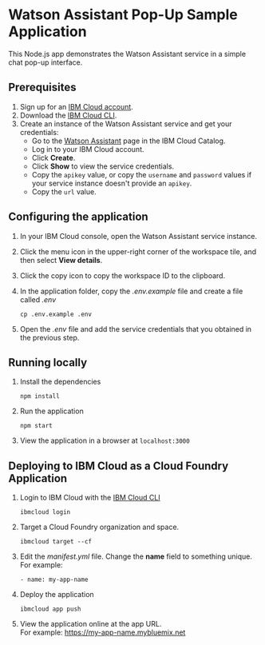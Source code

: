 # Watson Assistant Pop-Up Sample Application
This Node.js app demonstrates the Watson Assistant service in a simple chat pop-up interface.

## Prerequisites

1. Sign up for an [IBM Cloud account](https://console.bluemix.net/registration/).
1. Download the [IBM Cloud CLI](https://console.bluemix.net/docs/cli/index.html#overview).
1. Create an instance of the Watson Assistant service and get your credentials:
    - Go to the [Watson Assistant](https://console.bluemix.net/catalog/services/conversation) page in the IBM Cloud Catalog.
    - Log in to your IBM Cloud account.
    - Click **Create**.
    - Click **Show** to view the service credentials.
    - Copy the `apikey` value, or copy the `username` and `password` values if your service instance doesn't provide an `apikey`.
    - Copy the `url` value.

## Configuring the application

1. In your IBM Cloud console, open the Watson Assistant service instance.

2. Click the menu icon in the upper-right corner of the workspace tile, and then select **View details**.

3. Click the copy icon to copy the workspace ID to the clipboard.

4. In the application folder, copy the *.env.example* file and create a file called *.env*

    ```
    cp .env.example .env
    ```

5. Open the *.env* file and add the service credentials that you obtained in the previous step.

## Running locally

1. Install the dependencies

    ```
    npm install
    ```

2. Run the application

    ```
    npm start
    ```

3. View the application in a browser at `localhost:3000`

## Deploying to IBM Cloud as a Cloud Foundry Application

1. Login to IBM Cloud with the [IBM Cloud CLI](https://console.bluemix.net/docs/cli/index.html#overview)

    ```
    ibmcloud login
    ```

2. Target a Cloud Foundry organization and space.

    ```
    ibmcloud target --cf
    ```

3. Edit the *manifest.yml* file. Change the **name** field to something unique.  
  For example:
    ```
    - name: my-app-name
    ```

4. Deploy the application

    ```
    ibmcloud app push
    ```

5. View the application online at the app URL.  
For example: https://my-app-name.mybluemix.net